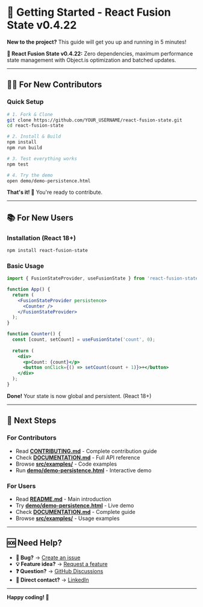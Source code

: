 # 🚀 Getting Started - React Fusion State v0.4.22

**New to the project?** This guide will get you up and running in 5 minutes!

**🎯 React Fusion State v0.4.22:** Zero dependencies, maximum performance state management with Object.is optimization and batched updates.

---

## 👨‍💻 **For New Contributors**

### Quick Setup
```bash
# 1. Fork & Clone
git clone https://github.com/YOUR_USERNAME/react-fusion-state.git
cd react-fusion-state

# 2. Install & Build
npm install
npm run build

# 3. Test everything works
npm test

# 4. Try the demo
open demo/demo-persistence.html
```

**That's it! 🎉** You're ready to contribute.

---

## 📚 **For New Users**

### Installation (React 18+)
```bash
npm install react-fusion-state
```

### Basic Usage
```jsx
import { FusionStateProvider, useFusionState } from 'react-fusion-state';

function App() {
  return (
    <FusionStateProvider persistence>
      <Counter />
    </FusionStateProvider>
  );
}

function Counter() {
  const [count, setCount] = useFusionState('count', 0);
  
  return (
    <div>
      <p>Count: {count}</p>
      <button onClick={() => setCount(count + 1)}>+</button>
    </div>
  );
}
```

**Done!** Your state is now global and persistent. (React 18+)

---

## 📖 **Next Steps**

### For Contributors
- Read [**CONTRIBUTING.md**](CONTRIBUTING.md) - Complete contribution guide
- Check [**DOCUMENTATION.md**](DOCUMENTATION.md) - Full API reference
- Browse [**src/examples/**](src/examples/) - Code examples
- Run [**demo/demo-persistence.html**](demo/) - Interactive demo

### For Users
- Read [**README.md**](README.md) - Main introduction
- Try [**demo/demo-persistence.html**](demo/) - Live demo
- Check [**DOCUMENTATION.md**](DOCUMENTATION.md) - Complete guide
- Browse [**src/examples/**](src/examples/) - Usage examples

---

## 🆘 **Need Help?**

- **🐛 Bug?** → [Create an issue](https://github.com/jgerard72/react-fusion-state/issues/new?template=bug_report.md)
- **💡 Feature idea?** → [Request a feature](https://github.com/jgerard72/react-fusion-state/issues/new?template=feature_request.md)
- **❓ Question?** → [GitHub Discussions](https://github.com/jgerard72/react-fusion-state/discussions)
- **📧 Direct contact?** → [LinkedIn](https://www.linkedin.com/in/jgerard)

---

**Happy coding! 🎉**
